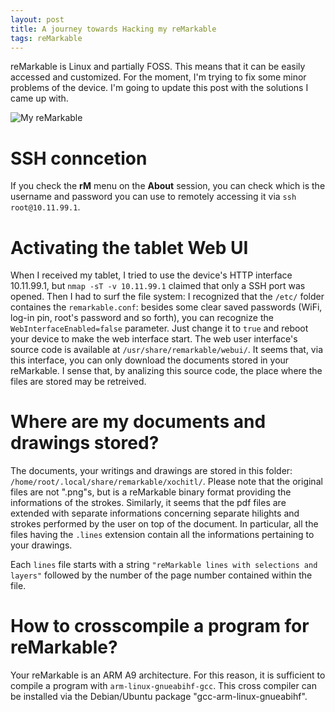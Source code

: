 ```yaml
---
layout: post
title: A journey towards Hacking my reMarkable
tags: reMarkable
---
```


reMarkable is Linux and partially FOSS. This means that it can be easily accessed and customized. For the moment, I'm trying to fix some minor problems of the device. I'm going to update this post with the solutions I came up with.

![My reMarkable](https://scontent-mxp1-1.xx.fbcdn.net/v/t1.0-9/23244558_1507194149366233_5813161295301580330_n.jpg?oh=900a0b2aeb4bba7e0118bd7005a1bf5a&oe=5A698410)


# SSH conncetion

If you check the **rM** menu on the **About** session, you can check which is the username and password you can use to remotely accessing it via `ssh root@10.11.99.1`.

# Activating the tablet Web UI

When I received my tablet, I tried to use the device's HTTP interface 10.11.99.1, but `nmap -sT -v 10.11.99.1` claimed that only a SSH port was opened. Then I had to surf the file system: I recognized that the `/etc/` folder containes the `remarkable.conf`: besides some clear saved passwords (WiFi, log-in pin, root's password and so forth), you can recognize the `WebInterfaceEnabled=false` parameter. Just change it to `true` and reboot your device to make the web interface start. The web user interface's source code is available at `/usr/share/remarkable/webui/`. It seems that, via this interface, you can only download the documents stored in your reMarkable. I sense that, by analizing this source code, the place where the files are stored may be retreived. 

# Where are my documents and drawings stored?

The documents, your writings and drawings are stored in this folder: `/home/root/.local/share/remarkable/xochitl/`. Please note that the original files are not ".png"s, but is a reMarkable binary format providing the informations of the strokes. Similarly, it seems that the pdf files are extended with separate informations concerning separate hilights and strokes performed by the user on top of the document. In particular, all the files having the `.lines` extension contain all the informations pertaining to your drawings. 

Each `lines` file starts with a string `"reMarkable lines with selections and layers"` followed by the number of the page number contained within the file.

# How to crosscompile a program for reMarkable?

Your reMarkable is an ARM A9 architecture. For this reason, it is sufficient to compile a program with `arm-linux-gnueabihf-gcc`. This cross compiler can be installed via the Debian/Ubuntu package "gcc-arm-linux-gnueabihf".
